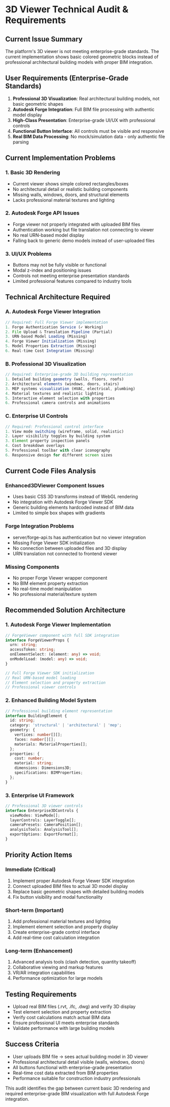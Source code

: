 # 3D Viewer Technical Audit & Requirements

## Current Issue Summary
The platform's 3D viewer is not meeting enterprise-grade standards. The current implementation shows basic colored geometric blocks instead of professional architectural building models with proper BIM integration.

## User Requirements (Enterprise-Grade Standards)
1. **Professional 3D Visualization**: Real architectural building models, not basic geometric shapes
2. **Autodesk Forge Integration**: Full BIM file processing with authentic model display
3. **High-Class Presentation**: Enterprise-grade UI/UX with professional controls
4. **Functional Button Interface**: All controls must be visible and responsive
5. **Real BIM Data Processing**: No mock/simulation data - only authentic file parsing

## Current Implementation Problems

### 1. Basic 3D Rendering
- Current viewer shows simple colored rectangles/boxes
- No architectural detail or realistic building components
- Missing walls, windows, doors, and structural elements
- Lacks professional material textures and lighting

### 2. Autodesk Forge API Issues
- Forge viewer not properly integrated with uploaded BIM files
- Authentication working but file translation not connecting to viewer
- No real URN-based model display
- Falling back to generic demo models instead of user-uploaded files

### 3. UI/UX Problems
- Buttons may not be fully visible or functional
- Modal z-index and positioning issues
- Controls not meeting enterprise presentation standards
- Limited professional features compared to industry tools

## Technical Architecture Required

### A. Autodesk Forge Viewer Integration
```javascript
// Required: Full Forge Viewer implementation
1. Forge Authentication Service (✓ Working)
2. File Upload & Translation Pipeline (Partial)
3. URN-based Model Loading (Missing)
4. Forge Viewer Initialization (Missing)
5. Model Properties Extraction (Missing)
6. Real-time Cost Integration (Missing)
```

### B. Professional 3D Visualization
```javascript
// Required: Enterprise-grade 3D building representation
1. Detailed building geometry (walls, floors, roofs)
2. Architectural elements (windows, doors, stairs)
3. MEP systems visualization (HVAC, electrical, plumbing)
4. Material textures and realistic lighting
5. Interactive element selection with properties
6. Professional camera controls and animations
```

### C. Enterprise UI Controls
```javascript
// Required: Professional control interface
1. View mode switching (wireframe, solid, realistic)
2. Layer visibility toggles by building system
3. Element property inspection panels
4. Cost breakdown overlays
5. Professional toolbar with clear iconography
6. Responsive design for different screen sizes
```

## Current Code Files Analysis

### Enhanced3DViewer Component Issues
- Uses basic CSS 3D transforms instead of WebGL rendering
- No integration with Autodesk Forge Viewer SDK
- Generic building elements hardcoded instead of BIM data
- Limited to simple box shapes with gradients

### Forge Integration Problems
- server/forge-api.ts has authentication but no viewer integration
- Missing Forge Viewer SDK initialization
- No connection between uploaded files and 3D display
- URN translation not connected to frontend viewer

### Missing Components
- No proper Forge Viewer wrapper component
- No BIM element property extraction
- No real-time model manipulation
- No professional material/texture system

## Recommended Solution Architecture

### 1. Autodesk Forge Viewer Implementation
```typescript
// ForgeViewer component with full SDK integration
interface ForgeViewerProps {
  urn: string;
  accessToken: string;
  onElementSelect: (element: any) => void;
  onModelLoad: (model: any) => void;
}

// Full Forge Viewer SDK initialization
// Real URN-based model loading
// Element selection and property extraction
// Professional viewer controls
```

### 2. Enhanced Building Model System
```typescript
// Professional building element representation
interface BuildingElement {
  id: string;
  category: 'structural' | 'architectural' | 'mep';
  geometry: {
    vertices: number[][];
    faces: number[][];
    materials: MaterialProperties[];
  };
  properties: {
    cost: number;
    material: string;
    dimensions: Dimensions3D;
    specifications: BIMProperties;
  };
}
```

### 3. Enterprise UI Framework
```typescript
// Professional 3D viewer controls
interface Enterprise3DControls {
  viewModes: ViewMode[];
  layerControls: LayerToggle[];
  cameraPresets: CameraPosition[];
  analysisTools: AnalysisTool[];
  exportOptions: ExportFormat[];
}
```

## Priority Action Items

### Immediate (Critical)
1. Implement proper Autodesk Forge Viewer SDK integration
2. Connect uploaded BIM files to actual 3D model display
3. Replace basic geometric shapes with detailed building models
4. Fix button visibility and modal functionality

### Short-term (Important)
1. Add professional material textures and lighting
2. Implement element selection and property display
3. Create enterprise-grade control interface
4. Add real-time cost calculation integration

### Long-term (Enhancement)
1. Advanced analysis tools (clash detection, quantity takeoff)
2. Collaborative viewing and markup features
3. VR/AR integration capabilities
4. Performance optimization for large models

## Testing Requirements
- Upload real BIM files (.rvt, .ifc, .dwg) and verify 3D display
- Test element selection and property extraction
- Verify cost calculations match actual BIM data
- Ensure professional UI meets enterprise standards
- Validate performance with large building models

## Success Criteria
- User uploads BIM file → sees actual building model in 3D viewer
- Professional architectural detail visible (walls, windows, doors)
- All buttons functional with enterprise-grade presentation
- Real-time cost data extracted from BIM properties
- Performance suitable for construction industry professionals

This audit identifies the gap between current basic 3D rendering and required enterprise-grade BIM visualization with full Autodesk Forge integration.